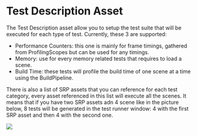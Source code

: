 # Test Description Asset

The Test Description asset allow you to setup the test suite that will be executed for each type of test. Currently, these 3 are supported:
- Performance Counters: this one is mainly for frame timings, gathered from ProfilingScopes but can be used for any timings.
- Memory: use for every memory related tests that requires to load a scene.
- Build Time: these tests will profile the build time of one scene at a time using the BuildPipeline.

There is also a list of SRP assets that you can reference for each test category, every asset referenced in this list will execute all the scenes. It means that if you have two SRP assets adn 4 scene like in the picture below, 8 tests will be generated in the test runner window: 4 with the first SRP asset and then 4 with the second one.

![](Images/TestAssetDescription.png)

